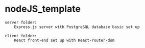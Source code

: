 # nodeJS_template

    server folder:
        Express.js server with PostgreSQL database basic set up

    client folder:
        React front-end set up with React-router-dom
